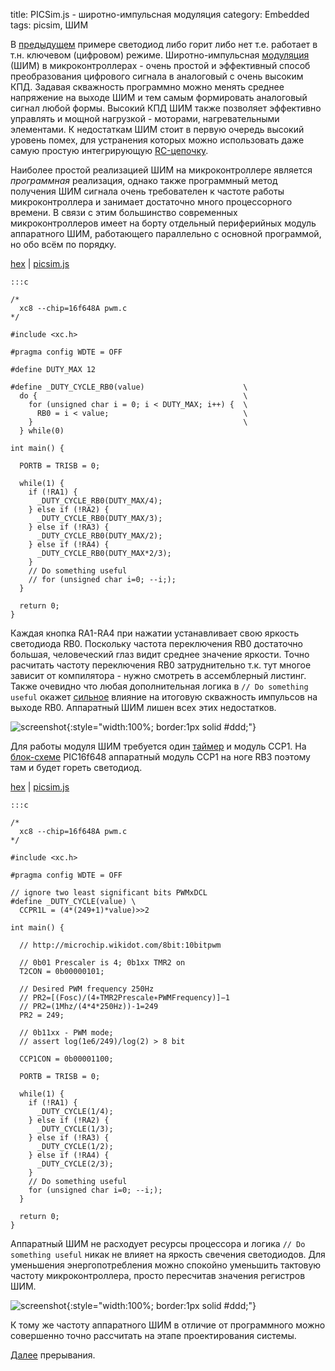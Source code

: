 title:  PICSim.js - широтно-импульсная модуляция
category: Embedded 
tags: picsim, ШИМ

В [предыдущем]({filename}../2017-01-13-picsim-introduction/2017-01-13-picsim-introduction.md) примере светодиод либо горит либо нет т.е. работает в т.н. ключевом (цифровом) режиме. 
Широтно-импульсная [модуляция]({filename}../../../electronics/ngspice/2016-12-05-duty-cycle-control/2016-12-05-duty-cycle-control.md) (ШИМ) в микроконтроллерах - очень простой и эффективный способ преобразования цифрового сигнала в аналоговый с очень высоким КПД. Задавая скважность программно можно менять среднее напряжение на выходе ШИМ и тем самым формировать аналоговый сигнал любой формы. Высокий КПД ШИМ также позволяет эффективно управлять и мощной нагрузкой - моторами, нагревательными элементами. К недостаткам ШИМ стоит в первую очередь высокий уровень помех, для устранения которых можно использовать даже самую простую интегрирующую [RC-цепочку]({filename}../../../electronics/ngspice/2016-10-29-ngspice-rc/2016-10-29-ngspice-rc.md).

Наиболее простой реализацией ШИМ на микроконтроллере является *программная* реализация, однако также программный метод получения ШИМ сигнала очень требователен к частоте работы микроконтроллера и занимает достаточно много процессорного времени. В связи с этим большинство современных микроконтроллеров имеет на борту отдельный периферийных модуль аппаратного ШИМ, работающего параллельно с основной программой, но обо всём по порядку.

[hex]({attach}soft-pwm.hex) | [picsim.js](http://mazko.github.io/picsim.js/99041ddce996943a1f04ec2c88b65ecd)

    :::c

    /*
      xc8 --chip=16f648A pwm.c
    */

    #include <xc.h>

    #pragma config WDTE = OFF

    #define DUTY_MAX 12

    #define _DUTY_CYCLE_RB0(value)                      \
      do {                                              \
        for (unsigned char i = 0; i < DUTY_MAX; i++) {  \
          RB0 = i < value;                              \
        }                                               \
      } while(0)

    int main() {

      PORTB = TRISB = 0;

      while(1) {
        if (!RA1) {
          _DUTY_CYCLE_RB0(DUTY_MAX/4);
        } else if (!RA2) {
          _DUTY_CYCLE_RB0(DUTY_MAX/3);
        } else if (!RA3) {
          _DUTY_CYCLE_RB0(DUTY_MAX/2);
        } else if (!RA4) {
          _DUTY_CYCLE_RB0(DUTY_MAX*2/3);
        }
        // Do something useful
        // for (unsigned char i=0; --i;);
      }

      return 0;
    }

[comment]: <> (byzanz-record -c --x=240 --y=100 -w 950 --delay 3 -d 10 ui.flv)
[comment]: <> (ffmpeg -i ui.flv -pix_fmt rgb24 -r 10 "frames/frame-%05d.png")
[comment]: <> (convert -monitor -limit memory 1024MiB -limit map 2048MiB -layers removeDups -layers Optimize -delay 10 -loop 0 "frames/*.png" ui.gif)

Каждая кнопка RA1-RA4 при нажатии устанавливает свою яркость светодиода RB0. Поскольку частота переключения RB0 достаточно большая, человеческий глаз видит среднее значение яркости. Точно расчитать частоту переключения RB0 затруднительно т.к. тут многое зависит от компилятора - нужно смотреть в ассемблерный листинг. Также очевидно что любая дополнительная логика в ```// Do something useful``` окажет [сильное](http://mazko.github.io/picsim.js/dab4ea8ec9d49164ac8630482e9b84ec) влияние на итоговую скважность импульсов на выходе RB0. Аппаратный ШИМ лишен всех этих недостатков.

![screenshot]({attach}ui.gif){:style="width:100%; border:1px solid #ddd;"}

Для работы модуля ШИМ требуется один [таймер]({filename}../../../electronics/ngspice/2016-12-22-digital-counters/2016-12-22-digital-counters.md) и модуль CCP1. На [блок-схеме]({filename}../2017-01-13-picsim-introduction/2017-01-13-picsim-introduction.md)  PIC16f648 аппаратный модуль CCP1 на ноге RB3 поэтому там и будет гореть светодиод. 

[hex]({attach}hw-pwm.hex) | [picsim.js](http://mazko.github.io/picsim.js/27d4e6ff0c8004700dc62985d6f8be93)

    :::c

    /*
      xc8 --chip=16f648A pwm.c
    */

    #include <xc.h>

    #pragma config WDTE = OFF

    // ignore two least significant bits PWMxDCL 
    #define _DUTY_CYCLE(value) \
      CCPR1L = (4*(249+1)*value)>>2

    int main() {

      // http://microchip.wikidot.com/8bit:10bitpwm

      // 0b01 Prescaler is 4; 0b1xx TMR2 on
      T2CON = 0b00000101;

      // Desired PWM frequency 250Hz
      // PR2=[(Fosc)/(4∗TMR2Prescale∗PWMFrequency)]−1
      // PR2=(1Mhz/(4*4*250Hz))-1=249
      PR2 = 249;

      // 0b11xx - PWM mode;
      // assert log(1e6/249)/log(2) > 8 bit

      CCP1CON = 0b00001100;

      PORTB = TRISB = 0;

      while(1) {
        if (!RA1) {
          _DUTY_CYCLE(1/4);
        } else if (!RA2) {
          _DUTY_CYCLE(1/3);
        } else if (!RA3) {
          _DUTY_CYCLE(1/2);
        } else if (!RA4) {
          _DUTY_CYCLE(2/3);
        }
        // Do something useful
        for (unsigned char i=0; --i;);
      }

      return 0;
    }

Аппаратный ШИМ не расходует ресурсы процессора и логика ```// Do something useful``` никак не влияет на яркость свечения светодиодов. Для уменьшения энергопотребления можно спокойно уменьшить тактовую частоту микроконтроллера, просто пересчитав значения регистров ШИМ.

![screenshot]({attach}ui-hw.gif){:style="width:100%; border:1px solid #ddd;"}

К тому же частоту аппаратного ШИМ в отличие от программного можно совершенно точно рассчитать на этапе проектирования системы. 

[Далее]({filename}../2017-01-16-seven-segment-interrupts/2017-01-16-seven-segment-interrupts.md) прерывания.